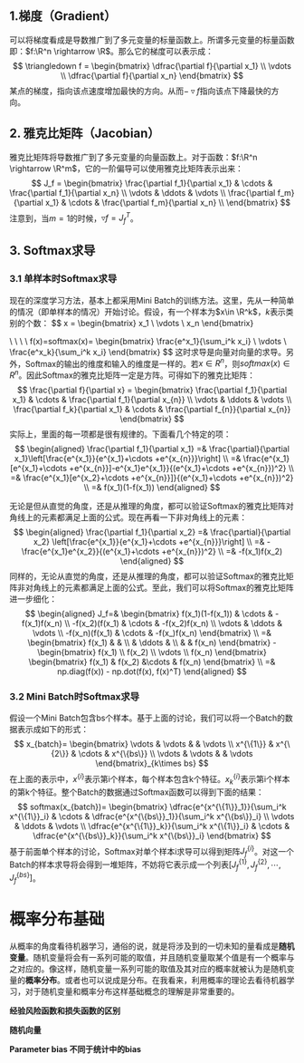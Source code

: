 ## 1.梯度（Gradient）

可以将梯度看成是导数推广到了多元变量的标量函数上。所谓多元变量的标量函数即：$f:\R^n \rightarrow \R$。那么它的梯度可以表示成：
$$
\triangledown f =
\begin{bmatrix}
\dfrac{\partial f}{\partial x_1} \\
\vdots \\
\dfrac{\partial f}{\partial x_n}
\end{bmatrix}
$$
某点的梯度，指向该点速度增加最快的方向。从而$-\triangledown f$指向该点下降最快的方向。

## 2. 雅克比矩阵（Jacobian）

雅克比矩阵将导数推广到了多元变量的向量函数上。对于函数：$f:\R^n \rightarrow \R^m$，它的一阶偏导可以使用雅克比矩阵表示出来：
$$
J_f =
\begin{bmatrix}
    \frac{\partial f_1}{\partial x_1} & \cdots & \frac{\partial f_1}{\partial x_n} \\
    \vdots & \ddots & \vdots \\
    \frac{\partial f_m}{\partial x_1} & \cdots & \frac{\partial f_m}{\partial x_n} \\
\end{bmatrix}
$$
注意到，当$m=1$的时候，$\triangledown f=J^T_f$。

## 3. Softmax求导

### 3.1 单样本时Softmax求导

现在的深度学习方法，基本上都采用Mini Batch的训练方法。这里，先从一种简单的情况（即单样本的情况）开始讨论。假设，有一个样本为$x\in \R^k$，$k$表示类别的个数：
$$
x = 
\begin{bmatrix}
x_1 \\
\vdots \\
x_n
\end{bmatrix}

\ \ \ \ 
f(x)=softmax(x)=
\begin{bmatrix}
\frac{e^x_1}{\sum_i^k x_i} \\
\vdots \\
\frac{e^x_k}{\sum_i^k x_i}
\end{bmatrix}
$$
这时求导是向量对向量的求导。另外，Softmax的输出的维度和输入的维度是一样的。若$x \in R^n$，则$softmax(x) \in R^n$。因此Softmax​的雅克比矩阵一定是方阵。可得如下的雅克比矩阵：
$$
\frac{\partial f}{\partial x} =
\begin{bmatrix}
\frac{\partial f_1}{\partial x_1} & \cdots & \frac{\partial f_1}{\partial x_{n}} \\
\vdots & \ddots & \vdots \\
\frac{\partial f_k}{\partial x_1} & \cdots & \frac{\partial f_{n}}{\partial x_{n}}
\end{bmatrix}
$$
实际上，里面的每一项都是很有规律的。下面看几个特定的项：
$$
\begin{aligned}
\frac{\partial f_1}{\partial x_1} 
=& \frac{\partial}{\partial x_1}\left[\frac{e^{x_1}}{e^{x_1}+\cdots +e^{x_{n}}}\right] 
\\
=& \frac{e^{x_1}[e^{x_1}+\cdots +e^{x_{n}}]-e^{x_1}e^{x_1}}{(e^{x_1}+\cdots +e^{x_{n}})^2} \\
=& \frac{e^{x_1}[e^{x_2}+\cdots +e^{x_{n}}]}{(e^{x_1}+\cdots +e^{x_{n}})^2} \\
=& f(x_1)(1-f(x_1))
\end{aligned}
$$

无论是但从直觉的角度，还是从推理的角度，都可以验证Softmax的雅克比矩阵对角线上的元素都满足上面的公式。现在再看一下非对角线上的元素：
$$
\begin{aligned}
\frac{\partial f_1}{\partial x_2} =& \frac{\partial}{\partial x_2} 
    \left[\frac{e^{x_1}}{e^{x_1}+\cdots +e^{x_{n}}}\right] \\
=& -\frac{e^{x_1}e^{x_2}}{(e^{x_1}+\cdots +e^{x_{n}})^2} \\
=& -f(x_1)f(x_2)
\end{aligned}
$$
同样的，无论从直觉的角度，还是从推理的角度，都可以验证Softmax的雅克比矩阵非对角线上的元素都满足上面的公式。至此，我们可以将Softmax的雅克比矩阵进一步细化：
$$
\begin{aligned}
J_f=&
\begin{bmatrix}
f(x_1)(1-f(x_1)) & \cdots & -f(x_1)f(x_n) \\
-f(x_2)(f(x_1) & \cdots & -f(x_2)f(x_n) \\
\vdots & \ddots & \vdots \\
-f(x_n)(f(x_1) & \cdots & -f(x_)f(x_n) 
\end{bmatrix} \\
=&
\begin{bmatrix}
f(x_1) & & \\
 & \ddots & \\
 & & f(x_n)
\end{bmatrix} - 
\begin{bmatrix}
f(x_1) \\
f(x_2) \\
\vdots \\
f(x_n)
\end{bmatrix}
\begin{bmatrix}
f(x_1) & f(x_2) &\cdots & f(x_n)
\end{bmatrix} \\
=& np.diag(f(x)) - np.dot(f(x), f(x)^T)
\end{aligned}
$$

### 3.2 Mini Batch时Softmax求导

假设一个Mini Batch包含bs个样本。基于上面的讨论，我们可以将一个Batch的数据表示成如下的形式：
$$
x_{batch}=
\begin{bmatrix}
\vdots & \vdots & & \vdots \\
x^{\{1\}} & x^{\{2\}} & \cdots & x^{\{bs\}} \\
\vdots & \vdots & & \vdots
\end{bmatrix}_{k\times bs}
$$
在上面的表示中，$x^{\{i\}}$表示第i个样本，每个样本包含k个特征。$x^{\{i\}}_k$表示第i个样本的第k个特征。整个Batch的数据通过Softmax函数可以得到下面的结果：
$$
softmax(x_{batch})=
\begin{bmatrix}
\dfrac{e^{x^{\{1\}}_1}}{\sum_i^k x^{\{1\}}_i} & \cdots & \dfrac{e^{x^{\{bs\}}_1}}{\sum_i^k x^{\{bs\}}_i} \\
\vdots & \ddots & \vdots \\
\dfrac{e^{x^{\{1\}}_k}}{\sum_i^k x^{\{1\}}_i} & \cdots & \dfrac{e^{x^{\{bs\}}_k}}{\sum_i^k x^{\{bs\}}_i}
\end{bmatrix}
$$
基于前面单个样本的讨论，Softmax对单个样本i求导可以得到矩阵$J_f^{\{i\}}$。对这一个Batch的样本求导将会得到一堆矩阵，不妨将它表示成一个列表$[J_f^{\{1\}}, J_f^{\{2\}}, \cdots, J_f^{\{bs\}}]$。

# 概率分布基础

从概率的角度看待机器学习，通俗的说，就是将涉及到的一切未知的量看成是**随机变量**。随机变量将会有一系列可能的取值，并且随机变量取某个值是有一个概率与之对应的。像这样，随机变量一系列可能的取值及其对应的概率就被认为是随机变量的**概率分布**。或者也可以说成是分布。在我看来，利用概率的理论去看待机器学习，对于随机变量和概率分布这样基础概念的理解是非常重要的。



**经验风险函数和损失函数的区别**

**随机向量**

**Parameter bias 不同于统计中的bias**